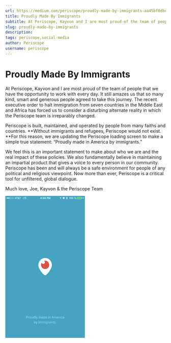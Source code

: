 ```yaml
---
url: https://medium.com/periscope/proudly-made-by-immigrants-aa45bf0dbe0d
title: Proudly Made By Immigrants
subtitle: At Periscope, Kayvon and I are most proud of the team of people that we have the opportunity to work with every day. It still amazes us…
slug: proudly-made-by-immigrants
description: 
tags: periscope,social-media
author: Periscope
username: periscope
---
```


# Proudly Made By Immigrants

At Periscope, Kayvon and I are most proud of the team of people that we have the opportunity to work with every day. It still amazes us that so many kind, smart and generous people agreed to take this journey. The recent executive order to halt immigration from seven countries in the Middle East and Africa has forced us to consider a disturbing alternate reality in which the Periscope team is irreparably changed.

Periscope is built, maintained, and operated by people from many faiths and countries. **Without immigrants and refugees, Periscope would not exist. **For this reason, we are updating the Periscope loading screen to make a simple true statement: “Proudly made in America by immigrants.”

We feel this is an important statement to make about who we are and the real impact of these policies. We also fundamentally believe in maintaining an impartial product that gives a voice to every person in our community. Periscope has been and will always be a safe environment for people of any political and religious viewpoint. Now more than ever, Periscope is a critical tool for unfiltered, global dialogue.
 
Much love,
Joe, Kayvon & the Periscope Team

![](./assets/1*02_CWszCtxfH44vs6-3niQ.png)


